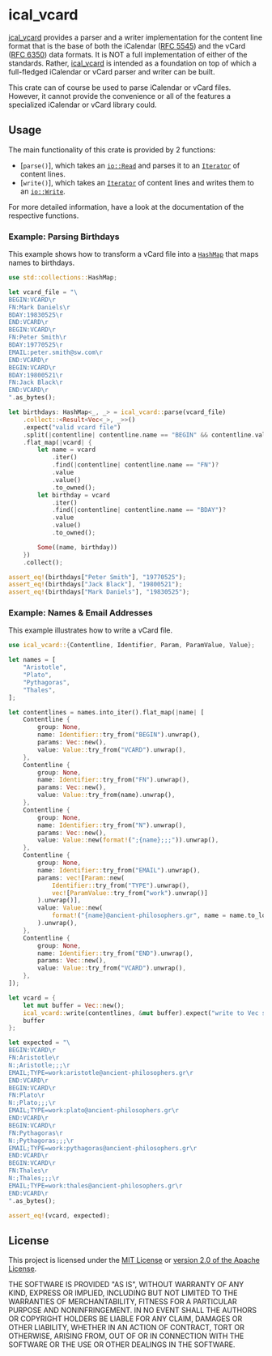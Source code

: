 
# ical_vcard

[ical_vcard][crate] provides a parser and a writer implementation for the content line format that is
the base of both the iCalendar ([RFC 5545][rfc5545]) and the vCard ([RFC 6350][rfc6350]) data
formats. It is NOT a full implementation of either of the standards. Rather, [ical_vcard][crate] is
intended as a foundation on top of which a full-fledged iCalendar or vCard parser and writer can be
built.

This crate can of course be used to parse iCalendar or vCard files. However, it cannot provide the
convenience or all of the features a specialized iCalendar or vCard library could.

## Usage

The main functionality of this crate is provided by 2 functions:
 * [`parse()`], which takes an [`io::Read`][read] and parses it to an [`Iterator`][iterator] of
   content lines.
 * [`write()`], which takes an [`Iterator`][iterator] of content lines and writes them to an
   [`io::Write`][write].

For more detailed information, have a look at the documentation of the respective functions.

### Example: Parsing Birthdays

This example shows how to transform a vCard file into a [`HashMap`][hashmap] that maps names to
birthdays.

```rust
use std::collections::HashMap;

let vcard_file = "\
BEGIN:VCARD\r
FN:Mark Daniels\r
BDAY:19830525\r
END:VCARD\r
BEGIN:VCARD\r
FN:Peter Smith\r
BDAY:19770525\r
EMAIL:peter.smith@sw.com\r
END:VCARD\r
BEGIN:VCARD\r
BDAY:19800521\r
FN:Jack Black\r
END:VCARD\r
".as_bytes();

let birthdays: HashMap<_, _> = ical_vcard::parse(vcard_file)
    .collect::<Result<Vec<_>, _>>()
    .expect("valid vcard file")
    .split(|contentline| contentline.name == "BEGIN" && contentline.value == "VCARD")
    .flat_map(|vcard| {
        let name = vcard
            .iter()
            .find(|contentline| contentline.name == "FN")?
            .value
            .value()
            .to_owned();
        let birthday = vcard
            .iter()
            .find(|contentline| contentline.name == "BDAY")?
            .value
            .value()
            .to_owned();

        Some((name, birthday))
    })
    .collect();

assert_eq!(birthdays["Peter Smith"], "19770525");
assert_eq!(birthdays["Jack Black"], "19800521");
assert_eq!(birthdays["Mark Daniels"], "19830525");
```

### Example: Names & Email Addresses

This example illustrates how to write a vCard file.

```rust
use ical_vcard::{Contentline, Identifier, Param, ParamValue, Value};

let names = [
    "Aristotle",
    "Plato",
    "Pythagoras",
    "Thales",
];

let contentlines = names.into_iter().flat_map(|name| [
    Contentline {
        group: None,
        name: Identifier::try_from("BEGIN").unwrap(),
        params: Vec::new(),
        value: Value::try_from("VCARD").unwrap(),
    },
    Contentline {
        group: None,
        name: Identifier::try_from("FN").unwrap(),
        params: Vec::new(),
        value: Value::try_from(name).unwrap(),
    },
    Contentline {
        group: None,
        name: Identifier::try_from("N").unwrap(),
        params: Vec::new(),
        value: Value::new(format!(";{name};;;")).unwrap(),
    },
    Contentline {
        group: None,
        name: Identifier::try_from("EMAIL").unwrap(),
        params: vec![Param::new(
            Identifier::try_from("TYPE").unwrap(),
            vec![ParamValue::try_from("work").unwrap()]
        ).unwrap()],
        value: Value::new(
            format!("{name}@ancient-philosophers.gr", name = name.to_lowercase())
        ).unwrap(),
    },
    Contentline {
        group: None,
        name: Identifier::try_from("END").unwrap(),
        params: Vec::new(),
        value: Value::try_from("VCARD").unwrap(),
    },
]);

let vcard = {
    let mut buffer = Vec::new();
    ical_vcard::write(contentlines, &mut buffer).expect("write to Vec should cause no errors");
    buffer
};

let expected = "\
BEGIN:VCARD\r
FN:Aristotle\r
N:;Aristotle;;;\r
EMAIL;TYPE=work:aristotle@ancient-philosophers.gr\r
END:VCARD\r
BEGIN:VCARD\r
FN:Plato\r
N:;Plato;;;\r
EMAIL;TYPE=work:plato@ancient-philosophers.gr\r
END:VCARD\r
BEGIN:VCARD\r
FN:Pythagoras\r
N:;Pythagoras;;;\r
EMAIL;TYPE=work:pythagoras@ancient-philosophers.gr\r
END:VCARD\r
BEGIN:VCARD\r
FN:Thales\r
N:;Thales;;;\r
EMAIL;TYPE=work:thales@ancient-philosophers.gr\r
END:VCARD\r
".as_bytes();

assert_eq!(vcard, expected);
```

## License

This project is licensed under the [MIT License](./LICENSE-MIT) or
[version 2.0 of the Apache License](./LICENSE-APACHE).

THE SOFTWARE IS PROVIDED "AS IS", WITHOUT WARRANTY OF ANY KIND, EXPRESS OR
IMPLIED, INCLUDING BUT NOT LIMITED TO THE WARRANTIES OF MERCHANTABILITY, FITNESS
FOR A PARTICULAR PURPOSE AND NONINFRINGEMENT. IN NO EVENT SHALL THE AUTHORS OR
COPYRIGHT HOLDERS BE LIABLE FOR ANY CLAIM, DAMAGES OR OTHER LIABILITY, WHETHER
IN AN ACTION OF CONTRACT, TORT OR OTHERWISE, ARISING FROM, OUT OF OR IN
CONNECTION WITH THE SOFTWARE OR THE USE OR OTHER DEALINGS IN THE SOFTWARE.

[crate]: #
[hashmap]: https://doc.rust-lang.org/stable/std/collections/struct.HashMap.html
[iterator]: https://doc.rust-lang.org/stable/std/iter/trait.Iterator.html
[read]: https://doc.rust-lang.org/stable/std/io/trait.Read.html
[rfc5545]: https://www.rfc-editor.org/rfc/rfc5545
[rfc6350]: https://www.rfc-editor.org/rfc/rfc6350
[write]: https://doc.rust-lang.org/stable/std/io/trait.Write.html
